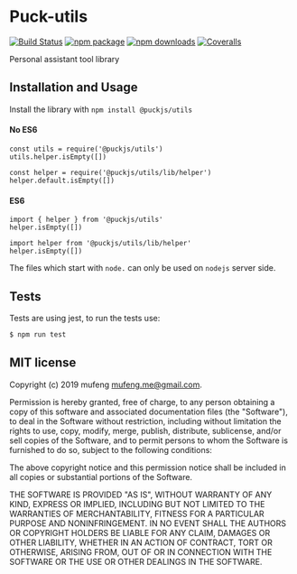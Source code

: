 # Puck-utils

[![Build Status](https://img.shields.io/travis/iMuFeng/puck-utils.svg)](https://travis-ci.org/iMuFeng/puck-utils) [![npm package](https://img.shields.io/npm/v/@puckjs/utils.svg)](https://www.npmjs.org/package/@puckjs/utils) [![npm downloads](http://img.shields.io/npm/dm/@puckjs/utils.svg)](https://www.npmjs.org/package/@puckjs/utils) [![Coveralls](https://img.shields.io/coveralls/iMuFeng/puck-utils.svg)](https://coveralls.io/github/iMuFeng/puck-utils)

Personal assistant tool library

## Installation and Usage

Install the library with `npm install @puckjs/utils`

#### No ES6

```
const utils = require('@puckjs/utils')
utils.helper.isEmpty([])

const helper = require('@puckjs/utils/lib/helper')
helper.default.isEmpty([])
```

#### ES6

```
import { helper } from '@puckjs/utils'
helper.isEmpty([])

import helper from '@puckjs/utils/lib/helper'
helper.isEmpty([])
```

The files which start with `node.` can only be used on `nodejs` server side.

## Tests

Tests are using jest, to run the tests use:

```bash
$ npm run test
```

## MIT license

Copyright (c) 2019 mufeng <mufeng.me@gmail.com>.

Permission is hereby granted, free of charge, to any person obtaining a copy of this software and associated documentation files (the "Software"), to deal in the Software without restriction, including without limitation the rights to use, copy, modify, merge, publish, distribute, sublicense, and/or sell copies of the Software, and to permit persons to whom the Software is furnished to do so, subject to the following conditions:

The above copyright notice and this permission notice shall be included in all copies or substantial portions of the Software.

THE SOFTWARE IS PROVIDED "AS IS", WITHOUT WARRANTY OF ANY KIND, EXPRESS OR IMPLIED, INCLUDING BUT NOT LIMITED TO THE WARRANTIES OF MERCHANTABILITY, FITNESS FOR A PARTICULAR PURPOSE AND NONINFRINGEMENT. IN NO EVENT SHALL THE AUTHORS OR COPYRIGHT HOLDERS BE LIABLE FOR ANY CLAIM, DAMAGES OR OTHER LIABILITY, WHETHER IN AN ACTION OF CONTRACT, TORT OR OTHERWISE, ARISING FROM, OUT OF OR IN CONNECTION WITH THE SOFTWARE OR THE USE OR OTHER DEALINGS IN THE SOFTWARE.
